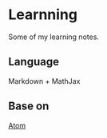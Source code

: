 # Learnning

Some of my learning notes.

## Language
Markdown + MathJax

## Base on
[Atom](https://atom.io)
